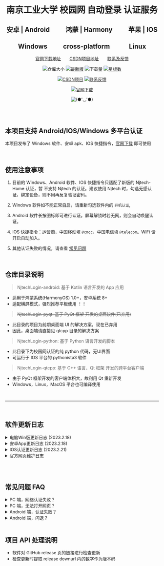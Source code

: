 <div align="center">

# 南京工业大学 校园网 自动登录 认证服务

</div>

<div align="center">

##  安卓 | Android &emsp;&emsp; 鸿蒙 | Harmony &emsp;&emsp; 苹果 | IOS

## Windows &emsp;&emsp; cross-platform &emsp;&emsp;&ensp; Linux 

</div>




<div align="center">

<!-- 简体中文 | [English](./README.en.md) -->

[官网下载地址][WebSite]&emsp;&emsp;[CSDN项目地址][CsdnPrj]&emsp;&emsp;[联系及反馈][CsdnBlog]
<!-- [![许可证](https://img.shields.io/github/license/Chocay/NjtechAutoLogin?color=F19D70)](LICENSE) -->

![仓库大小](https://img.shields.io/github/repo-size/Chocay/NjtechAutoLogin?color=5DBD88)
[![最新版](https://img.shields.io/github/v/release/Chocay/NjtechAutoLogin)][Latest]
![下载量](https://img.shields.io/github/downloads/Chocay/NjtechAutoLogin/total?color=5BAF3B)
[![星标数](https://img.shields.io/github/stars/Chocay/NjtechAutoLogin?color=DCBC76)][Star]

[![CSDN项目](https://img.shields.io/badge/CSDN-项目地址-blue.svg?color=F0AEA9)][CsdnPrj]
[![联系反馈](https://img.shields.io/badge/联系反馈-无白Herk-blue.svg?color=E18774)][CsdnBlog]

[![官网下载](https://img.shields.io/badge/官网-下载地址-blue.svg?color=00ADEE)][WebSite]

![(●'◡'●)](https://github.com/Chocay/NjtechAutoLogin/blob/Windows/docs/images/homepage.jpg)


[Star]:     https://github.com/Chocay/NjtechAutoLogin/stargazers
[Latest]:   https://github.com/Chocay/NjtechAutoLogin/releases/latest
[WebSite]:  https://Chocay.github.io/NjtechAutoLogin/
[CsdnBlog]: https://blog.csdn.net/Chocayin
[CsdnPrj]:  https://blog.csdn.net/Chocayin/article/details/120580798
[HomePage]: https://github.com/Chocay/NjtechAutoLogin/blob/Windows/docs/images/homepage.jpg
[IOSQuick]: https://www.icloud.com/shortcuts/ecf46479c1a94404b23925cdc533e5ef

</div>
<br><br>



## 本项目支持 Android/IOS/Windows 多平台认证


本项目发布了 Windows 软件、安卓 apk、IOS 快捷指令，[官网下载][WebSite] 即可使用

<br>

## 使用注意事项

1. 目前的 Windows、Android 软件、IOS 快捷指令只适配了新版的 Njtech-Home 认证，暂 不支持 Njtech 的认证。建议使用 Njtech 时，勾选无感认证，绑定设备，则不用再反复验证密码。

2. Windows 软件如不能正常自启，请重新勾选软件内的 `开机认证`,

3. Android 软件长按图标即可进行认证。屏幕解锁时若无网，则会自动唤醒认证。

4. IOS 快捷指令：运营商，中国移动填 `@cmcc`，中国电信填 `@telecom`。WiFi 请开启自动加入。

5. 其他认证失败的情况，请查看 [常见问题](#faq)

<br>

## 仓库目录说明

> NjtechLogin-android: 基于 Kotlin 语言开发的 App 应用   

- 适用于鸿蒙系统(HarmonyOS) 1.0+，安卓系统 8+
- 适配横屏模式，强烈推荐平板使用 ！！


> ~~NjtechLogin-pyqt: 基于 PyQt 框架 开发的桌面软件(已弃用)~~

- 此目录的项目为前期桌面端 UI 的解决方案，现在已弃用
- 因此，桌面端请直接见 qtcpp 目录的解决方案


> NjtechLogin-python: 基于 Python 语言开发的脚本

- 此目录下为校园网认证的纯 python 代码，无UI界面
- 可运行于 IOS 平台的 pythonista3 软件


> NjtechLogin-qtcpp: 基于 C++ 语言、Qt 框架 开发的跨平台客户端

- 由于 PyQt 框架开发的客户端体积大，故利用 Qt 重新开发 
- Windows，Linux，MacOS 平台也可编译使用



<br>

----------------------------------------

<br>


## 软件更新日志


<details>
<summary>电脑Win版更新日志 (2023.2.18)</summary>

v1.1.2 (2023.2.18)
- [x] 修复更新软件后的自启注册表
- [x] 修复软件运行时的单例模式
- [x] 使用最新网络认证通道 
- [x] 增加了一个注销认证按钮
- [x] 修复部分按钮颜色显示
- [x] 优化登录日志输出显示


v1.0.0 (2022.8.10 最新重置版)
- [x] 采用 Qt/C++ 编写，提高软件响应速度
- [x] 重构了桌面版项目，重置版本号，精简体积 
- [x] 重新设计了软件，美化界面从我做起
- [x] 优化了自启流程，加速开机联网速度
- [x] 总之，这次推倒重做的版本绝对快


v0.6.1.5 (2021.10.5 以下为旧版)
- [x] 美化登录窗口，界面圆角化处理
- [x] 优化启动速度，电脑持续不断网
- [x] 修复异常显示，适配不同分辨率

v0.6.0.0 (2021.8.30)
- [x] 代码重构，子窗口重写
- [x] 修复图标图片不显示问题

v0.5.9.0 (2021.6.19)
- [x] 采用双线程，增加登录进度条显示
- [x] 优化登录失败反馈信息，增加重处理进度条

v0.5.0.0 (2021.6.15)
- [x] 优化请求认证，认证更迅捷
- [x] 增加登录UI，简化登录配置
- [x] 增加联网稳定性，降低认证失败率

</details>


<details>
<summary>安卓App更新日志 (2023.2.18)</summary>


v0.0.0 (待修复及待实现)
- [ ] ‌增加账号的自由切换
- [ ] ‌替换全新的动画图标
- [ ] 修复平板模式头像显示错误
- [ ] 修复设置Fragment跳转重叠

v1.3.2 (2023.2.18)
- [x] 修复 shortcut 功能，桌面长按图标一键认证
- [x] 使用最新网络认证通道，‌增加快捷键启动服务
- [x] 右上角菜单增加了注销认证的功能
- [x] 调整网络守护服务的运行逻辑 
- [x] 简化了认证过程中的 toast 提示 

v1.2.4 (2022.03.14) 
- [x] 修复创建页面时地频繁认证
- [x] 适配安卓12(MIUI13闪退问题)
- [x] 增加解锁启动重认证

v1.2.1 (2022.01.28)
- [x] ‌优化检查更新地址的解析    

v1.2.0 (2021.12.07)
- [x] ‌增加前台守护服务

v1.1.5 (2021.11.01)
- [x] ‌修复WIFI认证流程及细节
- [x] ‌增加安卓9以下自动连接WIFI特性

v1.1.0 (2021.10.10)
- [x] 优化认证请求处理，提高认证速度
- [x] 修复服务设置数据加载错误

v1.0.0 (2021.09.25)
- [x] ‌实现核心的认证功能
- [x] ‌适配深色与横屏模式

</details>




<details>
<summary>IOS认证更新日志 (2023.2.21)</summary>

2023.2.21
- [x] 适配新版认证页的快捷指令 

2021.04.11
- [x] 创建 IOS 快捷指令
- [x] 精简python代码

</details>


<details>
<summary>官方网页维护日志</summary>

- [x] 补充脚页内容
- [x] 增加日志更新页内容
- [x] 增加应用推荐页内容

</details>


<br><br>


## 常见问题 FAQ <span id="faq"></span>



<details>
<summary>
PC 端，网络认证失败？
</summary>

- ### 认证禁止使用代理，请关闭VPN，游戏加速器等
- 电脑开机优先加载系统组件，认证服务启动较慢，属于正常情况
- 检查开机 WIFI 能否自动连接到 Njtech-Home
- 检查校园网账号是否欠费停机，密码是否正确等
</details>


<details>
<summary>
PC 端，无法打开网页？
</summary>

- ### 检查IP是否有效，重置网络，获取有效IP
- 检查电脑网线接口、网卡驱动是否正常
</details>


<details>
<summary>
Android 端，认证失败？
</summary>

- ### 关闭VPN代理，关闭游戏加速器等 
- 检查账号是否欠费停机，密码是否正确
- 检查手机是否连接到 Njtech-Home
</details>


<details>
<summary>
Android 端，闪退？
</summary>

- 支持安卓8以上版本，过低过高版本可能闪退
- 安卓9具有自动连接wifi等特性，9以上不具有
</details>

<br>

## 项目 API 处理说明
- 软件对 GitHub release 页的链接进行检查更新
- 检查更新时提取 release downurl 内的数字作为版本码
